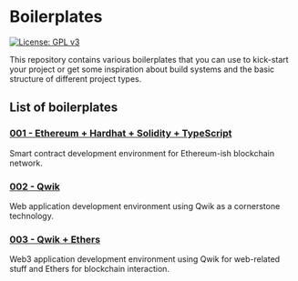 # Boilerplates

[![License: GPL v3](https://img.shields.io/badge/License-GPL%20v3-blue.svg)](http://www.gnu.org/licenses/gpl-3.0)

This repository contains various boilerplates that you can use to kick-start your project 
or get some inspiration about build systems and the basic structure of different project types.

## List of boilerplates

### [001 - Ethereum + Hardhat + Solidity + TypeScript](./boilerplates/001_eth_hardhat_ts)

Smart contract development environment for Ethereum-ish blockchain network. 

### [002 - Qwik](./boilerplates/002_qwik_web)

Web application development environment using Qwik as a cornerstone technology.

### [003 - Qwik + Ethers](./boilerplates/003_qwik_web3_ethers)

Web3 application development environment using Qwik for web-related stuff and Ethers for blockchain interaction.
